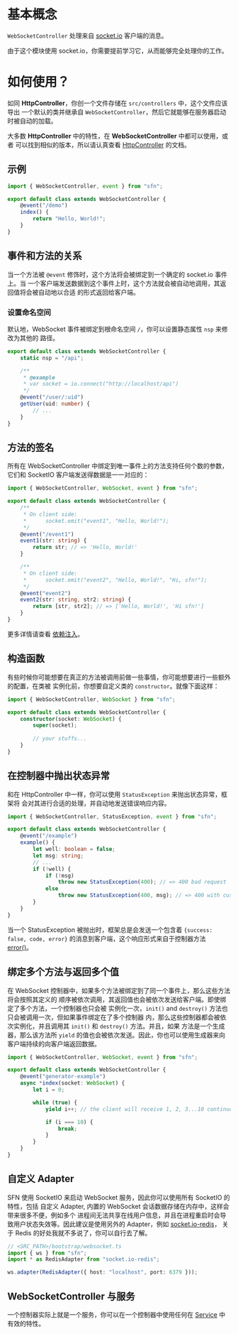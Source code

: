 <!-- title: WebSocket 控制器; order: 4 -->
# 基本概念

`WebSocketController` 处理来自 [socket.io](https://socket.io/) 客户端的消息。

由于这个模块使用 socket.io，你需要提前学习它，从而能够完全处理你的工作。

# 如何使用？

如同 **HttpController**，你创一个文件存储在 `src/controllers` 中，这个文件应该导出
一个默认的类并继承自 `WebSocketController`，然后它就能够在服务器启动时被自动的加载。

大多数 **HttpController** 中的特性，在 **WebSocketController** 中都可以使用，或者
可以找到相似的版本，所以请认真查看 [HttpController](./http-controller) 的文档。

## 示例

```typescript
import { WebSocketController, event } from "sfn";

export default class extends WebSocketController {
    @event("/demo")
    index() {
        return "Hello, World!";
    }
}
```

## 事件和方法的关系

当一个方法被 `@event` 修饰时，这个方法将会被绑定到一个确定的 socket.io 事件上。当
一个客户端发送数据到这个事件上时，这个方法就会被自动地调用，其返回值将会被自动地以合适
的形式返回给客户端。


### 设置命名空间

默认地，WebSocket 事件被绑定到根命名空间 `/`，你可以设置静态属性 `nsp` 来修改为其他的
路径。

```typescript
export default class extends WebSocketController {
    static nsp = "/api";

    /**
     * @example
     * var socket = io.connect("http://localhost/api")
     */
    @event("/user/:uid")
    getUser(uid: number) {
        // ...
    }
}
```

## 方法的签名

所有在 WebSocketController 中绑定到唯一事件上的方法支持任何个数的参数，它们和 
SocketIO 客户端发送得数据是一一对应的：

```typescript
import { WebSocketController, WebSocket, event } from "sfn";

export default class extends WebSocketController {
    /**
     * On client side:
     *      socket.emit("event1", "Hello, World!");
     */
    @event("/event1")
    event1(str: string) {
        return str; // => 'Hello, World!'
    }

    /**
     * On client side:
     *      socket.emit("event2", "Hello, World!", "Hi, sfn!");
     */
    @event("event2")
    event2(str: string, str2: string) {
        return [str, str2]; // => ['Hello, World!', 'Hi sfn!']
    }
}
```

更多详情请查看 [依赖注入](./di#在控制器中自动注入)。

## 构造函数

有些时候你可能想要在真正的方法被调用前做一些事情，你可能想要进行一些额外的配置，在类被
实例化前，你想要自定义类的 `constructor`。就像下面这样：

```typescript
import { WebSocketController, WebSocket } from "sfn";

export default class extends WebSocketController {
    constructor(socket: WebSocket) {
        super(socket);
        
        // your stuffs...
    }
}
```

## 在控制器中抛出状态异常

和在 HttpController 中一样，你可以使用 `StatusException` 来抛出状态异常，框架将
会对其进行合适的处理，并自动地发送错误响应内容。

```typescript
import { WebSocketController, StatusException, event } from "sfn";

export default class extends WebSocketController {
    @event("/example")
    example() {
        let well: boolean = false;
        let msg: string;
        // ...
        if (!well) {
            if (!msg)
                throw new StatusException(400); // => 400 bad request
            else
                throw new StatusException(400, msg); // => 400 with customized message
        }
    }
}
```

当一个 StatusException 被抛出时，框架总是会发送一个包含着 
`{success: false, code, error}` 的消息到客户端，这个响应形式来自于控制器方法
[error()](./http-controller#通用-API-响应)。

## 绑定多个方法与返回多个值

在 WebSocket 控制器中，如果多个方法被绑定到了同一个事件上，那么这些方法将会按照其定义的
顺序被依次调用，其返回值也会被依次发送给客户端。即使绑定了多个方法，一个控制器也只会被
实例化一次，`init()` and `destroy()` 方法也只会被调用一次，但如果事件绑定在了多个控制器
内，那么这些控制器都会被依次实例化，并且调用其 `init()` 和 `destroy()` 方法。并且，如果
方法是一个生成器，那么该方法所 `yield` 的值也会被依次发送。因此，你也可以使用生成器来向
客户端持续的向客户端返回数据。

```typescript
import { WebSocketController, WebSocket, event } from "sfn";

export default class extends WebSocketController {
    @event("generator-example")
    async *index(socket: WebSocket) {
        let i = 0;

        while (true) {
            yield i++; // the client will receive 1, 2, 3...10 continuously.

            if (i === 10) {
                break;
            }
        }
    }
}
```

## 自定义 Adapter

SFN 使用 SocketIO 来启动 WebSocket 服务，因此你可以使用所有 SocketIO 的特性，包括
自定义 Adapter, 内置的 WebSocket 会话数据存储在内存中，这样会带来很多不便，例如多个
进程间无法共享在线用户信息，并且在进程重启时会导致用户状态失效等。因此建议是使用另外的
Adapter，例如 [socket.io-redis](https://www.npmjs.com/package/socket.io-redis)，
关于 Redis 的好处我就不多说了，你可以自行去了解。

```typescript
// <SRC_PATH>/bootstrap/websocket.ts
import { ws } from "sfn";
import * as RedisAdapter from "socket.io-redis";

ws.adapter(RedisAdapter({ host: "localhost", port: 6379 }));
```

## WebSocketController 与服务

一个控制器实际上就是一个服务，你可以在一个控制器中使用任何在 [Service](./service) 
中有效的特性。